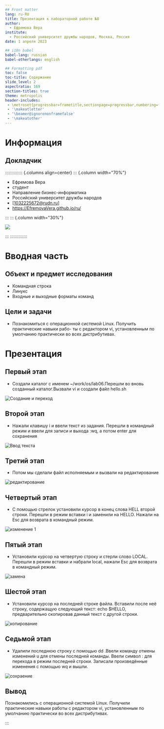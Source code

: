 ```yaml
---
## Front matter
lang: ru-RU
title: Презентация к лабораторной работе №8
author:
  - Ефремова Вера
institute:
  - Российский университет дружбы народов, Москва, Россия
date: 1 апреля 2023

## i18n babel
babel-lang: russian
babel-otherlangs: english

## Formatting pdf
toc: false
toc-title: Содержание
slide_level: 2
aspectratio: 169
section-titles: true
theme: metropolis
header-includes:
 - \metroset{progressbar=frametitle,sectionpage=progressbar,numbering=fraction}
 - '\makeatletter'
 - '\beamer@ignorenonframefalse'
 - '\makeatother'
---
```


# Информация

## Докладчик

:::::::::::::: {.columns align=center}
::: {.column width="70%"}

  * Ефремова Вера
  * студент
  * Направление бизнес-информатика
  * Российский университет дружбы народов
  * [1032225672@rudn.ru]
  * <https://EfremovaVera.github.io/ru/>

:::
::: {.column width="30%"}

![](./image/Efremova.jpg)

:::
::::::::::::::

# Вводная часть

## Объект и предмет исследования

- Командная строка
- Линукс
- Входные и выходные форматы команд

## Цели и задачи

- Познакомиться с операционной системой Linux. Получить практические навыки рабо-
ты с редактором vi, установленным по умолчанию практически во всех дистрибутивах.

# Презентация
## Первый этап

- Создали каталог с именем ~/work/os/lab06.Перешли во вновь созданный каталог.Вызвали vi и создали файл hello.sh

![Создание и переход](image/1.jpg)

## Второй этап

- Нажали клавишу i и ввели текст из задания. Перешли в командный режим и ввели для записи и выхода :wq, а потом enter для сохранения  

![Ввод текста](image/2.jpg)

## Третий этап

- Потом мы сделали файл исполняемым и вызвали на редактирование

![редактирование](image/3.jpg)

## Четвертый этап

- С помощью стрелок установили курсор в конец слова HELL второй строки. Перешли в режим вставки i и заменили на HELLO. Нажали на Esc для возврата в командный режим. 

![изменение 1](image/4.jpg)

## Пятый этап

- Установили курсор на четвертую строку и стерли слово LOCAL. Перешли в режим вставки и набрали local, нажали Esc для
возврата в командный режим.

![замена](image/5.jpg)

## Шестой этап

- Установили курсор на последней строке файла. Вставили после неё строку, содержащую
следующий текст: echo $HELLO, предварительно скопировав данный текст с другой строки.

![копирование](image/6.jpg)

## Седьмой этап

- Удалили последнюю строку с помощью dd .Ввели команду отмены изменений u для отмены последней команды. Ввели символ : для перехода в режим последней строки. Записали произведённые изменения с помощью wq и вышли.  

![сохраение](image/7.jpg)


## Вывод

Познакомились с операционной системой Linux. Получили практические навыки работы с редактором vi, установленным по умолчанию практически во всех дистрибутивах.

:::

